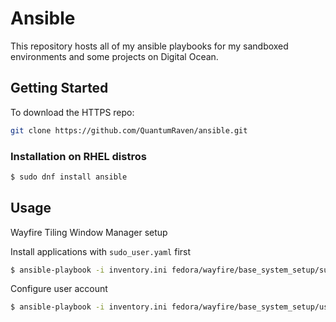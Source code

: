 # Ansible

This repository hosts all of my ansible playbooks for my sandboxed environments and some projects on Digital Ocean.

## Getting Started

To download the HTTPS repo:

```bash
git clone https://github.com/QuantumRaven/ansible.git
```

### Installation on RHEL distros

```bash
$ sudo dnf install ansible
```

## Usage

Wayfire Tiling Window Manager setup

Install applications with `sudo_user.yaml` first

```bash
$ ansible-playbook -i inventory.ini fedora/wayfire/base_system_setup/sudo_user.yaml -K --limit=[group_name or device_name]
```

Configure user account

```bash
$ ansible-playbook -i inventory.ini fedora/wayfire/base_system_setup/user_setup.yaml --limit=[group_name or device_name]
```